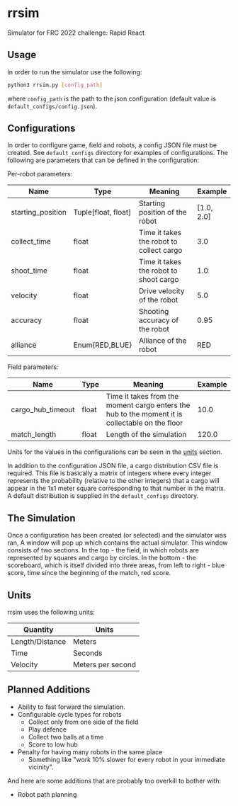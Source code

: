 # rrsim
Simulator for FRC 2022 challenge: Rapid React

## Usage

In order to run the simulator use the following:

```bash
python3 rrsim.py [config_path]
```

where `config_path` is the path to the json configuration (default value is `default_configs/config.json`).

## Configurations

In order to configure game, field and robots, a config JSON file must be created. See `default_configs` directory for examples of configurations.
The following are parameters that can be defined in the configuration:

Per-robot parameters:

| Name              | Type | Meaning                       | Example|
|-------------------|------|-------------------------------|---------|
| starting_position |Tuple[float, float]| Starting position of the robot|[1.0, 2.0]|
| collect_time      |float| Time it takes the robot to collect cargo | 3.0|
| shoot_time        |float| Time it takes the robot to shoot cargo |1.0|
| velocity          |float| Drive velocity of the robot   |5.0|
| accuracy          |float| Shooting accuracy of the robot|0.95|
|  alliance         |Enum{RED,BLUE}| Alliance of the robot | RED|

Field parameters:

|Name | Type | Meaning                                  | Example|
|-----|------|------------------------------------------|---------|
|cargo_hub_timeout|float|Time it takes from the moment cargo enters the hub to the moment it is collectable on the floor|10.0|
|match_length|float|Length of the simulation|120.0|

Units for the values in the configurations can be seen in the [units](#units) section.

In addition to the configuration JSON file, a cargo distribution CSV file is required. This file is basically a matrix of integers where every integer represents the probability (relative to the other integers) that a cargo will appear in the 1x1 meter square corresponding to that number in the matrix. A default distribution is supplied in the `default_configs` directory.


## The Simulation

Once a configuration has been created (or selected) and the simulator was ran, A window will pop up which contains the actual simulator.
This window consists of two sections. In the top - the field, in which robots are represented by squares and cargo by circles.
In the bottom - the scoreboard, which is itself divided into three areas, from left to right - blue score, time since the beginning of the match, red score.


## Units

rrsim uses the following units:

Quantity       | Units
---------------|--------
Length/Distance| Meters
Time           | Seconds
Velocity       | Meters per second


## Planned Additions

* Ability to fast forward the simulation.
* Configurable cycle types for robots
  * Collect only from one side of the field
  * Play defence
  * Collect two balls at a time
  * Score to low hub
* Penalty for having many robots in the same place
  * Something like "work 10% slower for every robot in your immediate vicinity".
  
And here are some additions that are probably too overkill to bother with:

* Robot path planning
